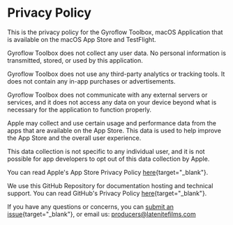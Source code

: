 # Privacy Policy

This is the privacy policy for the Gyroflow Toolbox, macOS Application that is available on the macOS App Store and TestFlight.

Gyroflow Toolbox does not collect any user data. No personal information is transmitted, stored, or used by this application.

Gyroflow Toolbox does not use any third-party analytics or tracking tools. It does not contain any in-app purchases or advertisements.

Gyroflow Toolbox does not communicate with any external servers or services, and it does not access any data on your device beyond what is necessary for the application to function properly.

Apple may collect and use certain usage and performance data from the apps that are available on the App Store. This data is used to help improve the App Store and the overall user experience.

This data collection is not specific to any individual user, and it is not possible for app developers to opt out of this data collection by Apple.

You can read Apple's App Store Privacy Policy [here](https://www.apple.com/legal/privacy/data/en/app-store/){target="_blank"}.

We use this GitHub Repository for documentation hosting and technical support. You can read GitHub's Privacy Policy [here](https://docs.github.com/en/site-policy/privacy-policies/github-privacy-statement){target="_blank"}.

If you have any questions or concerns, you can [submit an issue](https://github.com/latenitefilms/gyroflowtoolbox/issues){target="_blank"}, or email us: producers@latenitefilms.com